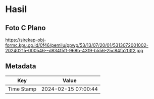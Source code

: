 # Hasil

## Foto C Plano

https://sirekap-obj-formc.kpu.go.id/0f46/pemilu/ppwp/53/13/07/20/01/5313072001002-20240215-000546--d834f5ff-968b-43f9-b556-25c84fa2f3f2.jpg


## Metadata

| Key        | Value               |
| ---------- | ------------------- |
| Time Stamp | 2024-02-15 07:00:44 |



